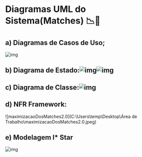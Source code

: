 #	Diagramas UML do Sistema(Matches) :chart_with_downwards_trend::floppy_disk:



##	a) Diagramas de Casos de Uso; 
![img](https://lh4.googleusercontent.com/kJymPqOfJPAHpJwKxBBA_D9lIwyHJoyrjEcBI8naKJD4tYew26CGRxaxxWip2wxaRODMezC_LtWB6beRYXk4ZLD817FJr0Ur0kqHLD2l4f9NmVNdL0wwRZIJvpA6F8Hx2qoi_b4b)




##	b) Diagrama de Estado:![img](https://lh4.googleusercontent.com/DT3Y3j7IKgPeA8gRqcRDTtxAEUVijyTNuDrh1yJmXP0xk09rRSROEs1eGgt2KziDsZbmLWDSsZbsh5qDSkERJwd4djkSkjam8kycV4lti3YWmelez3yzCxcLfqW6lqfFghpvux4k)![img](https://lh3.googleusercontent.com/U7UufXP8m9XD7JUfzXhPYQ-mQu_WI5pFHQ_6h9fBXjf5dRiOf7zwH_5JtaS5mTzaG3AVU6eetsc7FPDwkvo8uH3Aw9ayRcZPAlpa1872JCR85h5RZ6UKElePCOsvv2ccGexPW45k)



##	c) Diagrama de Classe:![img](https://lh4.googleusercontent.com/8UvBu69lj0bDjDgKlL6KQ6KKyP3785C7_5wOWyobV5x7zBYui0jNxbQcPdKpthCM18Kcs5ELkgWeqy0XWUaGTvrrnhBaCpJV8_e0o8UHD_AT66dWlvEqCkJHk5rQCaLCLqlLaP-H)





##	d) NFR Framework: 



![maximizacaoDosMatches2.0](C:\Users\temp\Desktop\Área de Trabalho\maximizacaoDosMatches2.0.jpeg)




##	e) Modelagem l* Star 
![img](https://lh3.googleusercontent.com/Hv0w_gI-TRWIQbN95q-UxhhBUraKa3dGrzaiEKarzSjEXS_VMvWRdvqEI1W_ER3B61Z_j7z_D77bt0nH5HZgGRHHtSgtsnHc9P2SoeaQv6h8WcLlcGGYtY395YCaHGNWc9DEhBge)

